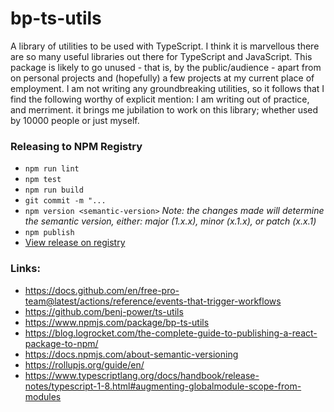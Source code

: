 # bp-ts-utils
A library of utilities to be used with TypeScript. I think it is marvellous there are so many
useful libraries out there for TypeScript and JavaScript. This package is likely to go unused - that
is, by the public/audience - apart from on personal projects and (hopefully) a few projects
at my current place of employment. I am not writing any groundbreaking utilities, so it follows that I
find the following worthy of explicit mention: I am writing out of practice, and merriment. it brings
me jubilation to work on this library; whether used by 10000 people or just myself.

### Releasing to NPM Registry
- `npm run lint`
- `npm test`
- `npm run build`
- `git commit -m "...`
- `npm version <semantic-version>`
_Note: the changes made will determine the semantic version, either: major (1.x.x), minor (x.1.x), or
patch (x.x.1)_
- `npm publish`
- [View release on registry](https://www.npmjs.com/package/bp-ts-utils?activeTab=versions)

### Links:
- https://docs.github.com/en/free-pro-team@latest/actions/reference/events-that-trigger-workflows
- https://github.com/benj-power/ts-utils
- https://www.npmjs.com/package/bp-ts-utils
- https://blog.logrocket.com/the-complete-guide-to-publishing-a-react-package-to-npm/
- https://docs.npmjs.com/about-semantic-versioning
- https://rollupjs.org/guide/en/
- https://www.typescriptlang.org/docs/handbook/release-notes/typescript-1-8.html#augmenting-globalmodule-scope-from-modules